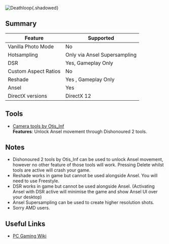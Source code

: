 ![Deathloop](Images\deathloop_header.png "Shot by Jack Heisenburg"){.shadowed}

## Summary

Feature | Supported
--|--
Vanilla Photo Mode | No
Hotsampling | Only via Ansel Supersampling
DSR | Yes, Gameplay Only
Custom Aspect Ratios | No
Reshade | Yes , Gameplay Only
Ansel | Yes
DirectX versions | DirectX 12
 
## Tools

* [Camera tools by Otis_Inf](https://patreon.com/Otis_Inf)  
**Features**: Unlock Ansel movement through Dishonoured 2 tools.

## Notes
* Dishonoured 2 tools by Otis_Inf can be used to unlock Ansel movement, however no other feature of those tools will work. Pressing Delete whilst tools are active will crash your game.
* Reshade works in game but cannot be used alongside Ansel. You will need to use Freestyle.
* DSR works in game but cannot be used alongside Ansel. (Activating Ansel with DSR active will minimise the game and show Ansel UI over your desktop)
* Ansel Supersampling can be used to create higher resolution shots.
* Sorry AMD users.


## Useful Links
* [PC Gaming Wiki](https://www.pcgamingwiki.com/wiki/Deathloop)


